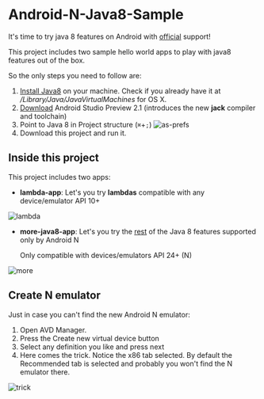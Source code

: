 # Android-N-Java8-Sample
It's time to try java 8 features on Android with [official](https://developer.android.com/intl/es/preview/j8-jack.html) support!

This project includes two sample hello world apps to play with java8 features out of the box.

So the only steps you need to follow are:

1. [Install Java8](http://www.oracle.com/technetwork/java/javase/downloads/jdk8-downloads-2133151.html) on your machine. Check if you already have it at */Library/Java/JavaVirtualMachines* for OS X.
2. [Download](http://tools.android.com/download/studio/canary/latest) Android Studio Preview 2.1 (introduces the new **jack** compiler and toolchain)
3. Point to Java 8 in Project structure (`⌘`+`;`)
![as-prefs](/images/project.jpg)
4. Download this project and run it.

## Inside this project
This project includes two apps:
- **lambda-app**: Let's you try **lambdas**
  compatible with any device/emulator API 10+

![lambda](/images/lambda.png)
  
- **more-java8-app**: Let's you try the [rest](https://developer.android.com/intl/es/preview/j8-jack.html) of the Java 8 features supported only by Android N
  
  Only compatible with devices/emulators API 24+ (N)

![more](/images/more.png)

## Create N emulator

Just in case you can't find the new Android N emulator:

1. Open AVD Manager.
2. Press the Create new virtual device button
3. Select any definition you like and press next
4. Here comes the trick. Notice the x86 tab selected.
By default the Recommended tab is selected and probably you won't find the N emulator there.

![trick](/images/n-emulator.png)

